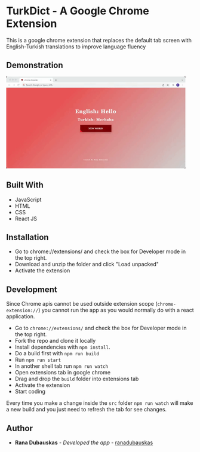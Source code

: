 # TurkDict - A Google Chrome Extension

This is a google chrome extension that replaces the default tab screen with English-Turkish translations to improve language fluency

## Demonstration

![](demonstration.gif)

## Built With

  - JavaScript
  - HTML
  - CSS
  - React JS

## Installation

- Go to chrome://extensions/ and check the box for Developer mode in the top right.
- Download and unzip the folder and click "Load unpacked"
- Activate the extension

## Development

Since Chrome apis cannot be used outside extension scope (`chrome-extension://`) you cannot run the app as you would normally do with a react application.

- Go to `chrome://extensions/` and check the box for Developer mode in the top right.
- Fork the repo and clone it locally
- Install dependencies with `npm install`.
- Do a build first with `npm run build`
- Run `npm run start`
- In another shell tab run `npm run watch`
- Open extensions tab in google chrome
- Drag and drop the `build` folder into extensions tab
- Activate the extension
- Start coding

Every time you make a change inside the `src` folder `npm run watch` will make a new build and you just need to refresh the tab for see changes.

## Author

  - **Rana Dubauskas** - *Developed the app* -
    [ranadubauskas](https://github.com/ranadubauskas)



